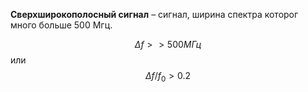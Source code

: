 **Сверхширокополосный сигнал** – сигнал, ширина спектра которог много больше 500 Мгц.

$$\Delta{f}>>500 МГц$$
или
$$\Delta{f}/f_0>0.2$$